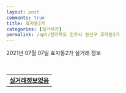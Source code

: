 ```yaml
---
layout: post
comments: true
title: 효자동2가
categories: [실거래가]
permalink: /apt/전라북도 전주시 완산구 효자동2가
---
```


2021년 07월 07일 효자동2가 실거래 정보

<script type="text/javascript">
  google.charts.load('current', {'packages':['corechart']});
  google.charts.setOnLoadCallback(drawChart);

  function drawChart() {
    var data = google.visualization.arrayToDataTable([['거래일', '매매', '전월세', '전매'], ['20-07', 61, 72, 12], ['20-08', 33, 68, 5], ['20-09', 29, 56, 2], ['20-10', 57, 35, 0], ['20-11', 116, 37, 0], ['20-12', 111, 65, 0], ['21-01', 28, 39, 0], ['21-02', 51, 27, 0], ['21-03', 127, 44, 0], ['21-04', 45, 38, 0], ['21-05', 39, 28, 0], ['21-06', 23, 22, 0], ['21-07', 0, 3, 0]]);

    var options = {
      title: '최근 유형별 거래량 추이',
      legend: { position: 'bottom' }
    };

    var chart = new google.visualization.LineChart(document.getElementById('columnchart_material'));
    chart.draw(data, (options));
  }
</script>

<div id="columnchart_material" style="width: 95%; margin-left: -35px; display: block"></div>
<br>
<table>
  <tr>
    <td colspan="4" style="font-weight: bold;"><a href="https://search.naver.com/search.naver?query=효자동2가 실거래정보없음">실거래정보없음</a></td>
  </tr>
    
</table>
    